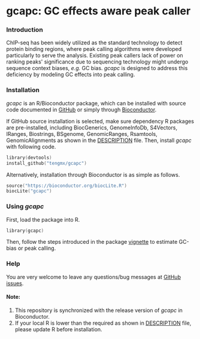 # gcapc: GC effects aware peak caller

### Introduction
ChIP-seq has been widely utilized as the standard technology to detect 
protein binding regions, where peak calling algorithms were developed 
particularly to serve the analysis. Existing peak callers lack of power 
on ranking peaks' significance due to sequencing technology might undergo
sequence context biases, *e.g.* GC bias. *gcapc* is designed to address 
this deficiency by modeling GC effects into peak calling.

### Installation

*gcapc* is an R/Bioconductor package, which can be installed with source
code documented in [GitHub](https://github.com/tengmx/gcapc) or simply
through [Bioconductor](https://bioconductor.org/packages/gcapc).

If GitHub source installation is selected, make sure dependency
R packages are pre-installed, including BiocGenerics, GenomeInfoDb,
S4Vectors, IRanges, Biostrings, BSgenome, GenomicRanges, Rsamtools,
GenomicAlignments as shown in the
[DESCRIPTION](https://github.com/tengmx/gcapc/blob/master/DESCRIPTION) file.
Then, install *gcapc* with following code.
```s
library(devtools)
install_github("tengmx/gcapc")
```

Alternatively, installation through Bioconductor is as simple as follows.
```s
source("https://bioconductor.org/biocLite.R")
biocLite("gcapc")
```

### Using *gcapc*

First, load the package into R.
```s
library(gcapc)
```

Then, follow the steps introduced in the package 
[vignette](https://www.bioconductor.org/packages/release/bioc/vignettes/gcapc/inst/doc/gcapc.html)
to estimate GC-bias or peak calling.

### Help

You are very welcome to leave any questions/bug messages at
[GitHub issues](https://github.com/tengmx/gcapc/issues).

#### Note:

1. This repository is synchronized with the release version 
of *gcapc* in Bioconductor.
2. If your local R is lower than the required as shown in
[DESCRIPTION](https://github.com/tengmx/gcapc/blob/master/DESCRIPTION)
file, please update R before installation.